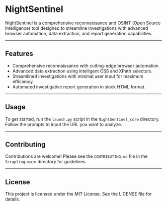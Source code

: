 NightSentinel
=============

NightSentinel is a comprehensive reconnaissance and OSINT (Open Source Intelligence) tool designed to streamline investigations with advanced browser automation, data extraction, and report generation capabilities.

---

Features
--------
- Comprehensive reconnaissance with cutting-edge browser automation.
- Advanced data extraction using intelligent CSS and XPath selectors.
- Streamlined investigations with minimal user input for maximum efficiency.
- Automated investigative report generation in sleek HTML format.

---

Usage
-----
To get started, run the `launch.py` script in the `NightSentinel_core` directory. Follow the prompts to input the URL you want to analyze.

---

Contributing
------------
Contributions are welcome! Please see the `CONTRIBUTING.md` file in the `Scrapling-main` directory for guidelines.

---

License
-------
This project is licensed under the MIT License. See the LICENSE file for details.
